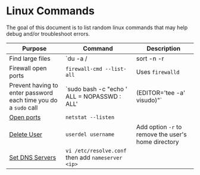 # Linux Commands

The goal of this document is to list random linux commands that may help debug and/or troubleshoot errors.

Purpose | Command | Description
------ | ------ | ------
Find large files | `du -a / | sort -n -r | head -n 20` | Finds largest 20 files/directories
Firewall open ports | `firewall-cmd --list-all` | Uses `firewalld`
Prevent having to enter password each time you do a `sudo` call | `sudo bash -c "echo '<username> ALL = NOPASSWD : ALL' | (EDITOR='tee -a' visudo)"` |
[Open ports](http://www.cyberciti.biz/faq/how-do-i-find-out-what-ports-are-listeningopen-on-my-linuxfreebsd-server/) | `netstat --listen` |
[Delete User](http://www.cyberciti.biz/faq/linux-remove-user-command/) | `userdel username` | Add option `-r` to remove the user's home directory
[Set DNS Servers](http://www.cyberciti.biz/faq/howto-linux-bsd-unix-set-dns-nameserver/) | `vi /etc/resolve.conf` then add `nameserver <ip>` |

